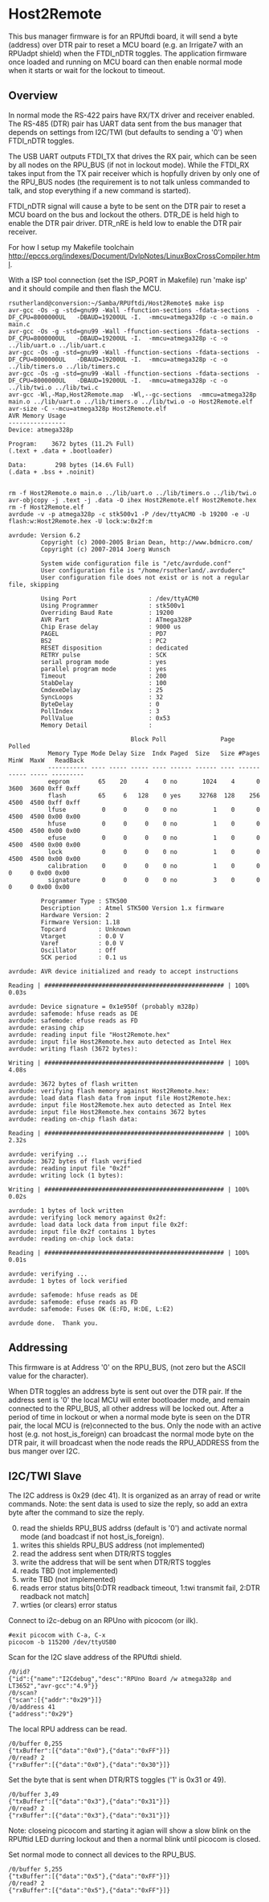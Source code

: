 # Host2Remote

This bus manager firmware is for an RPUftdi board, it will send a byte (address) over DTR pair to reset a MCU board (e.g. an Irrigate7 with an RPUadpt shield) when the FTDI_nDTR toggles. The application firmware once loaded and running on MCU board can then enable normal mode when it starts or wait for the lockout to timeout. 

## Overview

In normal mode the RS-422 pairs have RX/TX driver and receiver enabled. The RS-485 (DTR) pair has UART data sent from the bus manager that depends on settings from I2C/TWI (but defaults to sending a '0') when FTDI_nDTR toggles.

The USB UART outputs FTDI_TX that drives the RX pair, which can be seen by all nodes on the RPU_BUS (if not in lockout mode). While the FTDI_RX takes input from the TX pair receiver which is hopfully driven by only one of the RPU_BUS nodes (the requirement is to not talk unless commanded to talk, and stop everything if a new command is started). 

FTDI_nDTR signal will cause a byte to be sent on the DTR pair to reset a MCU board on the bus and lockout the others. DTR_DE is held high to enable the DTR pair driver. DTR_nRE is held low to enable the DTR pair receiver. 

For how I setup my Makefile toolchain <http://epccs.org/indexes/Document/DvlpNotes/LinuxBoxCrossCompiler.html>.

With a ISP tool connection (set the ISP_PORT in Makefile) run 'make isp' and it should compile and then flash the MCU.

``` 
rsutherland@conversion:~/Samba/RPUftdi/Host2Remote$ make isp
avr-gcc -Os -g -std=gnu99 -Wall -ffunction-sections -fdata-sections  -DF_CPU=8000000UL   -DBAUD=19200UL -I.  -mmcu=atmega328p -c -o main.o main.c
avr-gcc -Os -g -std=gnu99 -Wall -ffunction-sections -fdata-sections  -DF_CPU=8000000UL   -DBAUD=19200UL -I.  -mmcu=atmega328p -c -o ../lib/uart.o ../lib/uart.c
avr-gcc -Os -g -std=gnu99 -Wall -ffunction-sections -fdata-sections  -DF_CPU=8000000UL   -DBAUD=19200UL -I.  -mmcu=atmega328p -c -o ../lib/timers.o ../lib/timers.c
avr-gcc -Os -g -std=gnu99 -Wall -ffunction-sections -fdata-sections  -DF_CPU=8000000UL   -DBAUD=19200UL -I.  -mmcu=atmega328p -c -o ../lib/twi.o ../lib/twi.c
avr-gcc -Wl,-Map,Host2Remote.map  -Wl,--gc-sections  -mmcu=atmega328p main.o ../lib/uart.o ../lib/timers.o ../lib/twi.o -o Host2Remote.elf
avr-size -C --mcu=atmega328p Host2Remote.elf
AVR Memory Usage
----------------
Device: atmega328p

Program:    3672 bytes (11.2% Full)
(.text + .data + .bootloader)

Data:        298 bytes (14.6% Full)
(.data + .bss + .noinit)


rm -f Host2Remote.o main.o ../lib/uart.o ../lib/timers.o ../lib/twi.o
avr-objcopy -j .text -j .data -O ihex Host2Remote.elf Host2Remote.hex
rm -f Host2Remote.elf
avrdude -v -p atmega328p -c stk500v1 -P /dev/ttyACM0 -b 19200 -e -U flash:w:Host2Remote.hex -U lock:w:0x2f:m

avrdude: Version 6.2
         Copyright (c) 2000-2005 Brian Dean, http://www.bdmicro.com/
         Copyright (c) 2007-2014 Joerg Wunsch

         System wide configuration file is "/etc/avrdude.conf"
         User configuration file is "/home/rsutherland/.avrduderc"
         User configuration file does not exist or is not a regular file, skipping

         Using Port                    : /dev/ttyACM0
         Using Programmer              : stk500v1
         Overriding Baud Rate          : 19200
         AVR Part                      : ATmega328P
         Chip Erase delay              : 9000 us
         PAGEL                         : PD7
         BS2                           : PC2
         RESET disposition             : dedicated
         RETRY pulse                   : SCK
         serial program mode           : yes
         parallel program mode         : yes
         Timeout                       : 200
         StabDelay                     : 100
         CmdexeDelay                   : 25
         SyncLoops                     : 32
         ByteDelay                     : 0
         PollIndex                     : 3
         PollValue                     : 0x53
         Memory Detail                 :

                                  Block Poll               Page                       Polled
           Memory Type Mode Delay Size  Indx Paged  Size   Size #Pages MinW  MaxW   ReadBack
           ----------- ---- ----- ----- ---- ------ ------ ---- ------ ----- ----- ---------
           eeprom        65    20     4    0 no       1024    4      0  3600  3600 0xff 0xff
           flash         65     6   128    0 yes     32768  128    256  4500  4500 0xff 0xff
           lfuse          0     0     0    0 no          1    0      0  4500  4500 0x00 0x00
           hfuse          0     0     0    0 no          1    0      0  4500  4500 0x00 0x00
           efuse          0     0     0    0 no          1    0      0  4500  4500 0x00 0x00
           lock           0     0     0    0 no          1    0      0  4500  4500 0x00 0x00
           calibration    0     0     0    0 no          1    0      0     0     0 0x00 0x00
           signature      0     0     0    0 no          3    0      0     0     0 0x00 0x00

         Programmer Type : STK500
         Description     : Atmel STK500 Version 1.x firmware
         Hardware Version: 2
         Firmware Version: 1.18
         Topcard         : Unknown
         Vtarget         : 0.0 V
         Varef           : 0.0 V
         Oscillator      : Off
         SCK period      : 0.1 us

avrdude: AVR device initialized and ready to accept instructions

Reading | ################################################## | 100% 0.03s

avrdude: Device signature = 0x1e950f (probably m328p)
avrdude: safemode: hfuse reads as DE
avrdude: safemode: efuse reads as FD
avrdude: erasing chip
avrdude: reading input file "Host2Remote.hex"
avrdude: input file Host2Remote.hex auto detected as Intel Hex
avrdude: writing flash (3672 bytes):

Writing | ################################################## | 100% 4.08s

avrdude: 3672 bytes of flash written
avrdude: verifying flash memory against Host2Remote.hex:
avrdude: load data flash data from input file Host2Remote.hex:
avrdude: input file Host2Remote.hex auto detected as Intel Hex
avrdude: input file Host2Remote.hex contains 3672 bytes
avrdude: reading on-chip flash data:

Reading | ################################################## | 100% 2.32s

avrdude: verifying ...
avrdude: 3672 bytes of flash verified
avrdude: reading input file "0x2f"
avrdude: writing lock (1 bytes):

Writing | ################################################## | 100% 0.02s

avrdude: 1 bytes of lock written
avrdude: verifying lock memory against 0x2f:
avrdude: load data lock data from input file 0x2f:
avrdude: input file 0x2f contains 1 bytes
avrdude: reading on-chip lock data:

Reading | ################################################## | 100% 0.01s

avrdude: verifying ...
avrdude: 1 bytes of lock verified

avrdude: safemode: hfuse reads as DE
avrdude: safemode: efuse reads as FD
avrdude: safemode: Fuses OK (E:FD, H:DE, L:E2)

avrdude done.  Thank you.
``` 

## Addressing

This firmware is at Address '0' on the RPU_BUS, (not zero but the ASCII value for the character).

When DTR toggles an address byte is sent out over the DTR pair. If the address sent is '0' the local MCU will enter bootloader mode, and remain connected to the RPU_BUS, all other address will be locked out. After a period of time in lockout or when a normal mode byte is seen on the DTR pair, the local MCU is (re)connected to the bus. Only the node with an active host (e.g. not host_is_foreign) can broadcast the normal mode byte on the DTR pair, it will broadcast when the node reads the RPU_ADDRESS from the bus manger over I2C.

## I2C/TWI Slave

The I2C address is 0x29 (dec 41). It is organized as an array of read or write commands. Note: the sent data is used to size the reply, so add an extra byte after the command to size the reply.

0. read the shields RPU_BUS addrss (default is '0') and activate normal mode (and boadcast if not host_is_foreign).
1. writes this shields RPU_BUS address (not implemented)
2. read the address sent when DTR/RTS toggles 
3. write the address that will be sent when DTR/RTS toggles
4. reads TBD (not implemented)
5. write TBD (not implemented)
6. reads error status bits[0:DTR readback timeout, 1:twi transmit fail, 2:DTR readback not match]
7. wrties (or clears) error status 


Connect to i2c-debug on an RPUno with picocom (or ilk). 

``` 
#exit picocom with C-a, C-x
picocom -b 115200 /dev/ttyUSB0
``` 

Scan for the I2C slave address of the RPUftdi shield.

``` 
/0/id?
{"id":{"name":"I2Cdebug","desc":"RPUno Board /w atmega328p and LT3652","avr-gcc":"4.9"}}
/0/scan?
{"scan":[{"addr":"0x29"}]}
/0/address 41
{"address":"0x29"}
``` 

The local RPU address can be read.

``` 
/0/buffer 0,255
{"txBuffer":[{"data":"0x0"},{"data":"0xFF"}]}
/0/read? 2
{"rxBuffer":[{"data":"0x0"},{"data":"0x30"}]}
``` 

Set the byte that is sent when DTR/RTS toggles ('1' is 0x31 or 49).

``` 
/0/buffer 3,49
{"txBuffer":[{"data":"0x3"},{"data":"0x31"}]}
/0/read? 2
{"rxBuffer":[{"data":"0x3"},{"data":"0x31"}]}
``` 

Note: closeing picocom and starting it agian will show a slow blink on the RPUftid LED durring lockout and then a normal blink until picocom is closed.


Set normal mode to connect all devices to the RPU_BUS.

``` 
/0/buffer 5,255
{"txBuffer":[{"data":"0x5"},{"data":"0xFF"}]}
/0/read? 2
{"rxBuffer":[{"data":"0x5"},{"data":"0xFF"}]}
``` 
